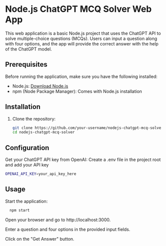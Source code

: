 

# Node.js ChatGPT MCQ Solver Web App

This web application is a basic Node.js project that uses the ChatGPT API to solve multiple-choice questions (MCQs). Users can input a question along with four options, and the app will provide the correct answer with the help of the ChatGPT model.

## Prerequisites

Before running the application, make sure you have the following installed:

- Node.js: [Download Node.js](https://nodejs.org/)
- npm (Node Package Manager): Comes with Node.js installation

## Installation

1. Clone the repository:

   ```bash
   git clone https://github.com/your-username/nodejs-chatgpt-mcq-solver.g](https://github.com/RidhamAnand/-Mcq_Solver-.git
   cd nodejs-chatgpt-mcq-solver

## Configuration
Get your ChatGPT API key from OpenAI:
Create a .env file in the project root and add your API key
  ```bash
  OPENAI_API_KEY=your_api_key_here
   ```

## Usage
Start the application:

```bash
  npm start
```
Open your browser and go to http://localhost:3000.

Enter a question and four options in the provided input fields.

Click on the "Get Answer" button.
